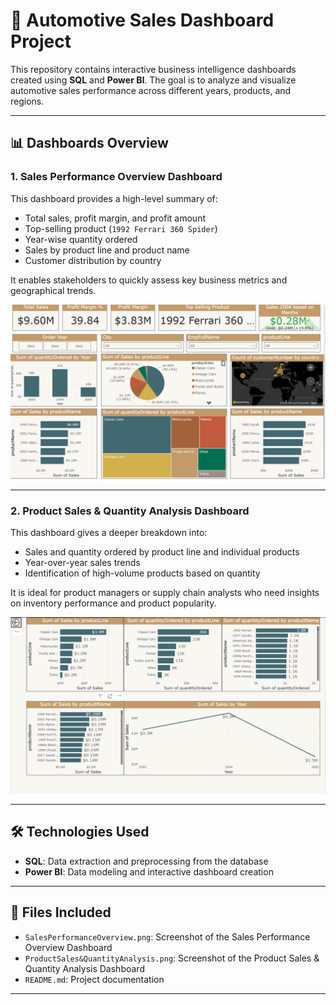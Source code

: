 # 🚗 Automotive Sales Dashboard Project

This repository contains interactive business intelligence dashboards created using **SQL** and **Power BI**. The goal is to analyze and visualize automotive sales performance across different years, products, and regions.

---

## 📊 Dashboards Overview

### 1. Sales Performance Overview Dashboard
This dashboard provides a high-level summary of:
- Total sales, profit margin, and profit amount
- Top-selling product (`1992 Ferrari 360 Spider`)
- Year-wise quantity ordered
- Sales by product line and product name
- Customer distribution by country

It enables stakeholders to quickly assess key business metrics and geographical trends.

![Sales Performance Overview Dashboard](./SalesPerformanceOverview.png)

---

### 2. Product Sales & Quantity Analysis Dashboard
This dashboard gives a deeper breakdown into:
- Sales and quantity ordered by product line and individual products
- Year-over-year sales trends
- Identification of high-volume products based on quantity

It is ideal for product managers or supply chain analysts who need insights on inventory performance and product popularity.

![Product Sales & Quantity Analysis Dashboard](./ProductSales&QuantityAnalysis.png)

---

## 🛠 Technologies Used

- **SQL**: Data extraction and preprocessing from the database
- **Power BI**: Data modeling and interactive dashboard creation

---

## 📂 Files Included

- `SalesPerformanceOverview.png`: Screenshot of the Sales Performance Overview Dashboard
- `ProductSales&QuantityAnalysis.png`: Screenshot of the Product Sales & Quantity Analysis Dashboard
- `README.md`: Project documentation

---
